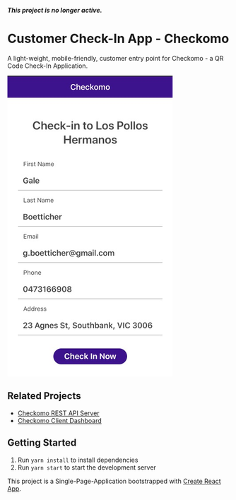 **_This project is no longer active._**

# Customer Check-In App - Checkomo
A light-weight, mobile-friendly, customer entry point for Checkomo - a QR Code Check-In Application.

![Check-In Page](https://github.com/cameronhh/checkomo-check-in/blob/master/images/checkin.jpg?raw=true)

## Related Projects
- [Checkomo REST API Server](https://github.com/cameronhh/checkomo-server)
- [Checkomo Client Dashboard](https://github.com/cameronhh/checkomo-dashboard)

## Getting Started
1. Run `yarn install` to install dependencies
2. Run `yarn start` to start the development server

This project is a Single-Page-Application bootstrapped with [Create React App](https://github.com/facebookincubator/create-react-app).

